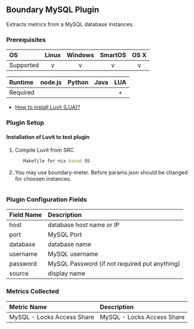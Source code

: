 Boundary MySQL Plugin
--------------------------
Extracts metrics from a MySQL database instances.

### Prerequisites

|     OS    | Linux | Windows | SmartOS | OS X |
|:----------|:-----:|:-------:|:-------:|:----:|
| Supported |   v   |    v    |    v    |  v   |


|  Runtime | node.js | Python | Java | LUA |
|:---------|:-------:|:------:|:----:|:---:|
| Required |         |       |       |  +  |

- [How to install Luvit (LUA)?](https://luvit.io/)

### Plugin Setup

#### Installation of Luvit to test plugin

1. Compile Luvit from SRC

     ```Make.bat for Windows
		Makefile for nix-based OS
     ```
	 
2. You may use boundary-meter. Before params.json should be changed for choosen instances.

	```boundary-meter index.lua
     ```

### Plugin Configuration Fields
|Field Name|Description                                       |
|:-------|:-------------------------------------------------|
|host    |database host name or IP                          |
|port    |MySQL Port                                   |
|database|database name                                     |
|username|MySQL username                               |
|password|MySQL Password (if not required put anything)|
|source  |display name                                      |

### Metrics Collected

|Metric Name                                    |Description                                    |
|:----------------------------------------------|:----------------------------------------------|
|MySQL - Locks Access Share                     |MySQL - Locks Access Share                     |


